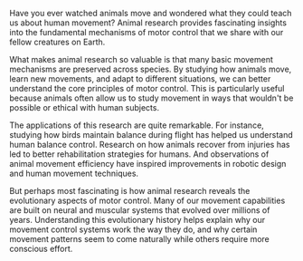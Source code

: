 Have you ever watched animals move and wondered what they could teach us about human movement? Animal research provides fascinating insights into the fundamental mechanisms of motor control that we share with our fellow creatures on Earth.

What makes animal research so valuable is that many basic movement mechanisms are preserved across species. By studying how animals move, learn new movements, and adapt to different situations, we can better understand the core principles of motor control. This is particularly useful because animals often allow us to study movement in ways that wouldn't be possible or ethical with human subjects.

The applications of this research are quite remarkable. For instance, studying how birds maintain balance during flight has helped us understand human balance control. Research on how animals recover from injuries has led to better rehabilitation strategies for humans. And observations of animal movement efficiency have inspired improvements in robotic design and human movement techniques.

But perhaps most fascinating is how animal research reveals the evolutionary aspects of motor control. Many of our movement capabilities are built on neural and muscular systems that evolved over millions of years. Understanding this evolutionary history helps explain why our movement control systems work the way they do, and why certain movement patterns seem to come naturally while others require more conscious effort.
